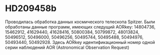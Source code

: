 # HD209458b
Проводилась обработка данных космического телескопа Spitzer. Были обработаны данные программ, имеющих следущий AORkey: 14804736, 15462912, 41629440, 41628416,
50800384, 50799872, 48013824, 50496512, 50496000, 50496256, 50495744, 50495488, 50494976, 50493440, 50492928. Здесь AORkey идентификационный номер одной серии наблюдений AOR (Astronomical Observation Request)
